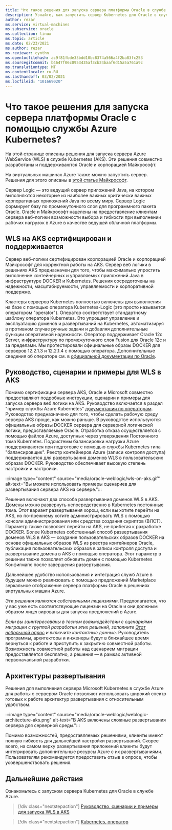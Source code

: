 ```yaml
---
title: Что такое решения для запуска сервера платформы Oracle в службе Kubernetes Azure
description: Узнайте, как запустить сервер Kubernetes для Oracle в службе Azure.
author: rezar
ms.service: virtual-machines
ms.subservice: oracle
ms.collection: linux
ms.topic: article
ms.date: 02/23/2021
ms.author: rezar
ms.reviewer: cynthn
ms.openlocfilehash: ac9f81fbde33bdd10bc8374a566a4f2ba83fc253
ms.sourcegitcommit: b4647f06c0953435af3cb24baaf6d15a5a761a9c
ms.translationtype: MT
ms.contentlocale: ru-RU
ms.lasthandoff: 03/02/2021
ms.locfileid: "101669020"
---
```

# <a name="what-are-solutions-for-running-oracle-weblogic-server-on-the-azure-kubernetes-service"></a>Что такое решения для запуска сервера платформы Oracle с помощью службы Azure Kubernetes?

На этой странице описаны решения для запуска сервера Azure WebService (WLS) в службе Kubernetes (AKS). Эти решения совместно разработаны и поддерживаются Oracle и корпорацией Майкрософт.

На виртуальных машинах Azure также можно запустить сервер. Решения для этого описаны в [этой статье Майкрософт](./oracle-weblogic.md).

Сервер Logic — это ведущий сервер приложений Java, на котором выполняются некоторые из наиболее важных критически важных корпоративных приложений Java по всему миру. Сервер Logic формирует базу по промежуточного слоя для программного пакета Oracle. Oracle и Майкрософт нацелены на предоставление клиентам сервера веб-логики возможности выбора и гибкости при выполнении рабочих нагрузок в Azure в качестве ведущей облачной платформы.

## <a name="wls-on-aks-certified-and-supported"></a>WLS на AKS сертифицирован и поддерживается
Сервер веб-логики сертифицирован корпорацией Oracle и корпорацией Майкрософт для корректной работы на AKS. Сервер веб логики в решениях AKS предназначен для того, чтобы максимально упростить выполнение контейнерных и управляемых приложений Java в инфраструктуре DOCKER и Kubernetes. Решения сосредоточены на надежности, масштабируемости, управляемости и корпоративной поддержке.

Кластеры серверов Kubernetes полностью включены для выполнения на базе с помощью оператора Kubernetes-Logic (это просто называется оператором "operator"). Оператор соответствует стандартному шаблону оператора Kubernetes. Это упрощает управление и эксплуатацию доменов и развертываний на Kubernetes, автоматизируя в противном случае ручные задачи и добавляя дополнительные функции оперативной надежности. Оператор поддерживает Oracle 12c Server, инфраструктуру по промежуточного слоя Fusion для Oracle 12c и за пределами. Мы протестировали официальные образы DOCKER для серверов 12.2.1.3 и 12.2.1.4 с помощью оператора. Дополнительные сведения об операторе см. в [официальной документации по Oracle](https://oracle.github.io/weblogic-kubernetes-operator/).

## <a name="guidance-scripts-and-samples-for-wls-on-aks"></a>Руководство, сценарии и примеры для WLS в AKS
Помимо сертификации сервера AKS, Oracle и Microsoft совместно предоставляют подробные инструкции, сценарии и примеры для запуска сервера веб логики на AKS. Руководство включается в раздел "пример службы Azure Kubernetes" [документации по операторам](https://oracle.github.io/weblogic-kubernetes-operator/samples/simple/azure-kubernetes-service/). Руководство предназначено для того, чтобы сделать рабочую среду сервера AKS проще, как можно раньше. В руководстве используются официальные образы DOCKER сервера для серверной логической логики, предоставляемые Oracle. Отработка отказа осуществляется с помощью файлов Azure, доступных через утверждения Постоянного тома Kubernetes. Подсистемы балансировки нагрузки Azure поддерживаются при подготовке с помощью службы Kubernetes типа "балансировщик". Реестр контейнеров Azure (записи контроля доступа) поддерживается для развертывания доменов WLS в пользовательских образах DOCKER. Руководство обеспечивает высокую степень настройки и настройки.

:::image type="content" source="media/oracle-weblogic/wls-on-aks.gif" alt-text="Вы можете использовать примеры сценариев для развертывания сервера AKS на сервере.":::

Решения включают два способа развертывания доменов WLS в AKS. Домены можно развернуть непосредственно в Kubernetes постоянные тома. Этот вариант развертывания хорош, если вы хотите перейти на AKS, но по-прежнему хотите администрировать WLS с помощью консоли администрирования или средства создания скриптов (ВЛСТ). Параметр также позволяет перейти на AKS, не прибегая к разработке DOCKER. Более Kubernetes собственный способ развертывания доменов WLS в AKS — создание пользовательских образов DOCKER на основе официальных образов WLS из реестра контейнеров Oracle, публикация пользовательских образов в записи контроля доступа и развертывание домена в AKS с помощью оператора. Этот параметр в решении также позволяет обновить домен с помощью Kubernetes Конфигмапс после завершения развертывания.

Дальнейшее удобство использования и интеграция служб Azure в будущем можно реализовать с помощью предложений Marketplace зеркальное отображение сервера платформы Oracle в решениях виртуальных машин Azure.

_Эти решения являются собственными лицензиями_. Предполагается, что у вас уже есть соответствующие лицензии на Oracle и они должным образом лицензированы для запуска предложений в Azure.

_Если вы заинтересованы в тесном взаимодействии с сценариями миграции с группой разработки этих решений, заполните [Этот небольшой опрос](https://aka.ms/wls-on-azure-survey) и включите контактные данные_. Руководитель программы, архитекторы и инженеры будут в ближайшее время вернуться к работе и приступить к закрытию совместной работы. Возможность совместной работы над сценарием миграции предоставляется бесплатно, а решения — в рамках активной первоначальной разработки.

## <a name="deployment-architectures"></a>Архитектуры развертывания

Решения для выполнения сервера Microsoft Kubernetes в службе Azure для работы с сервером Oracle позволяют использовать широкий спектр готовых к работе архитектур развертывания с относительным удобством.

:::image type="content" source="media/oracle-weblogic/weblogic-architecture-aks.png" alt-text="В AKS включены сложные развертывания сервера для серверной среды.":::

Помимо возможностей, предоставляемых решениями, клиенты имеют полную гибкость для дальнейшей настройки развертываний. Скорее всего, на самом верху развертывания приложений клиенты будут интегрировать дополнительные ресурсы Azure с их развертываниями. Пользователям рекомендуется предоставить отзыв в опросе, чтобы усовершенствовать решения.

## <a name="next-steps"></a>Дальнейшие действия

Ознакомьтесь с запуском сервера Kubernetes для Oracle в службе Azure.

> [!div class="nextstepaction"]
> [Руководство, сценарии и примеры для запуска WLS в AKS](https://oracle.github.io/weblogic-kubernetes-operator/samples/simple/azure-kubernetes-service/)

> [!div class="nextstepaction"]
> [Kubernetes, оператор](https://oracle.github.io/weblogic-kubernetes-operator/)
